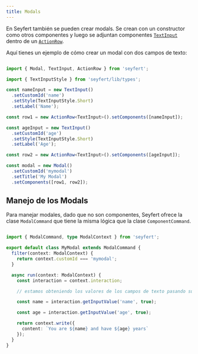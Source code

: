 ```yaml
---
title: Modals
---
```

En Seyfert también se pueden crear modals. Se crean con un constructor como otros componentes y luego se adjuntan componentes [`TextInput`](https://github.com/tiramisulabs/seyfert/blob/455ed12b0ebcb3ddf55bc8b3274b0ce904becc62/src/builders/Modal.ts#L113) dentro de un [`ActionRow`](https://github.com/tiramisulabs/seyfert/blob/455ed12b0ebcb3ddf55bc8b3274b0ce904becc62/src/builders/ActionRow.ts#L16).

Aquí tienes un ejemplo de cómo crear un modal con dos campos de texto:

```ts showLineNumbers copy

import { Modal, TextInput, ActionRow } from 'seyfert';

import { TextInputStyle } from 'seyfert/lib/types';

const nameInput = new TextInput()
  .setCustomId('name')
  .setStyle(TextInputStyle.Short)
  .setLabel('Name');

const row1 = new ActionRow<TextInput>().setComponents([nameInput]);

const ageInput = new TextInput()
  .setCustomId('age')
  .setStyle(TextInputStyle.Short)
  .setLabel('Age');

const row2 = new ActionRow<TextInput>().setComponents([ageInput]);

const modal = new Modal()
  .setCustomId('mymodal')
  .setTitle('My Modal')
  .setComponents([row1, row2]);


```

## Manejo de los Modals

Para manejar modales, dado que no son componentes, Seyfert ofrece la clase `ModalCommand` que tiene la misma lógica que la clase `ComponentCommand`.

```ts showLineNumbers copy

import { ModalCommand, type ModalContext } from 'seyfert';

export default class MyModal extends ModalCommand {
  filter(context: ModalContext) {
    return context.customId === 'mymodal';
  }

  async run(context: ModalContext) {
    const interaction = context.interaction;

    // estamos obteniendo los valores de los campos de texto pasando sus ID personalizados en el método `getInputValue`.

    const name = interaction.getInputValue('name', true);

    const age = interaction.getInputValue('age', true);

    return context.write({
      content: `You are ${name} and have ${age} years`
    });
  }
}

```